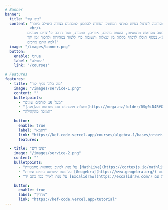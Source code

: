 ```yaml
---
# Banner
banner:
  title: "כיף קוד"
  content: "כיף קוד היא פלטפורמה לתרגול בעיות במדעי המחשב העוזרת להתכונן למבחנים בצורה היעילה ביותר.
           <br/>
          הפלטפורמה נועדה להיות קלה לשימוש ואינטואיטיבית עם ממשק משתמש המאפשר לכתוב נוסחאות מתמטיות, הוספת גרפים, איורים, תמונות, ועוד הרבה פ'יצרים מגניבים.
          בנוסף תוכלו לדפדף בקלות בין שאלות ותשובות כדי ללמוד במהירות ולחסוך זמן יקר.<br/>
          למה אתם מחכים?"
  image: "/images/banner.png"
  button:
    enable: true
    label: "התחלה"
    link: "/courses"

# Features
features:
  - title: "מה כלול בכיף קוד"
    image: "/images/service-1.png"
    content: ""
    bulletpoints:
      - "מעל 10 קורסים שונים"
      - "שאלות ממבחנים עם פתרונות מה[מגה](https://mega.nz/folder/0Sg0iD4B#0OPF1JJgFjtYoJuStlsCtA) של האוניברסיטה הפתוחה"
      - "תמיכה מהקהילה"
      
    button:
      enable: true
      label: "דוגמא"
      link: "https://kef-code.vercel.app/courses/algebra-1/bases/תלות-לינארית"
      features:

  - title: "פיצ'רים"
    image: "/images/service-2.png"
    content: ""
    bulletpoints:
      - "על מנת לכתוב נוסחאות מתמטיות [MathLive](https://cortexjs.io/mathlive/) מתמטיקה: אינטרקציה עם"
      - "על מנת לשרטט גרפים וצורות [Geogebra](https://www.geogebra.org/) גרפים: אינטרקציה עם"
      - "על מנת לאייר כמו כתב יד [Excalidraw](https://excalidraw.com/) איור: אינטרקציה עם"

    button:
      enable: true
      label: "מדריך"
      link: "https://kef-code.vercel.app/tutorial"
---
```



